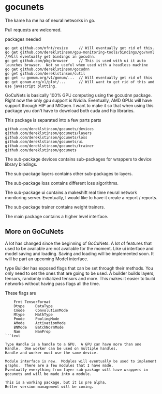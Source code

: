 # gocunets


The kame ha me ha of neural networks in go.

Pull requests are welcomed.

packages needed

```text
go get github.com/nfnt/resize     // Will eventually get rid of this.
go get github.com/dereklstinson/gpu-monitoring-tools/bindings/go/nvml  //Will eventually get bindings in gocudnn. 
go get github.com/pkg/browser     // This is used with ui it auto launches browser.  Not so useful when used with a headless machine
go get github.com/dereklstinson/gocudnn
go get github.com/dereklstinson/cutil
go get -u gonum.org/v1/gonum/...  // Will eventually get rid of this
go get gonum.org/v1/plot/...      // Will want to get rid of this and use javascript plotting.

```

GoCuNets is basically 100% GPU computing using the gocudnn package.  Right now the only gpu support is Nvidia.  Eventually, AMD GPUs will have support through HIP and MIOpen.
I want to make it so that when using this package you don't have to download both cuda and hip libraries.  

This package is separated into a few parts parts
```text
github.com/dereklstinson/gocunets/devices
github.com/dereklstinson/gocunets/layers
github.com/dereklstinson/gocunets/loss
github.com/dereklstinson/gocunets/ui
github.com/dereklstinson/gocunets/trainer
github.com/dereklstinson/gocunets
```

The sub-package devices contains sub-packages for wrappers to device library bindings.  

The sub-package layers contains other sub-packages to layers.  

The sub-package loss contains different loss algorithms.

The sub-package ui contains a makeshift real time neural network monitoring server.  Eventually, I would like to have it create a report / reports.     

The sub-package trainer contains weight trainers.

The main package contains a higher level interface.  

## More on GoCuNets

A lot has changed since the beginning of GoCuNets.  A lot of features that used to be available are not available for the moment.  Like ui interface and model saving and loading.  Saving and loading will be implemented soon.  It will be part an upcoming Model interface.    

type Builder has exposed flags that can be set through their methods.  You only need to set the ones that are going to be used.  A builder builds layers, tensors, randomly initialized tensors and more.  This makes it easier to build networks without having pass flags all the time.  

These flags are 	
```text 
    Frmt TensorFormat
	Dtype     DataType
	Cmode     ConvolutionMode
	Mtype     MathType
	Pmode     PoolingMode
	AMode     ActivationMode
	BNMode    BatchNormMode
	Nan       NanProp
```text

Type Handle is a handle to a GPU.  A GPU can have more than one Handle.  One worker can be used on multiple handles.
Handle and worker must use the same device.

Module interface is new.  Modules will eventually be used to implement graphs.  There are a few modules that I have made.
Eventually everything from layer sub-package will have wrappers in gocunets and will be made into a module.  

This is a working package, but it is pre alpha.
Better version management will be coming.  


